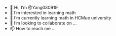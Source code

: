 - 👋 Hi, I’m @Yang030919
- 👀 I’m interested in learning math
- 🌱 I’m currently learning math in HCMue university
- 💞️ I’m looking to collaborate on ...
- 📫 How to reach me ...

<!---
Yang030919/Yang030919 is a ✨ special ✨ repository because its `README.md` (this file) appears on your GitHub profile.
You can click the Preview link to take a look at your changes.
--->
